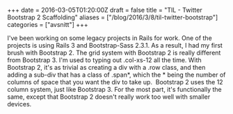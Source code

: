 +++
date = 2016-03-05T01:20:00Z
draft = false
title = "TIL - Twitter Bootstrap 2 Scaffolding"
aliases = ["/blog/2016/3/8/til-twitter-bootstrap"]
categories = ["avsnitt"]
+++

I've been working on some legacy projects in Rails for work. One of the projects is using Rails 3 and Bootstrap-Sass 2.3.1. As a result, I had my first brush with Bootstrap 2.
The grid system with Bootstrap 2 is really different from Bootstrap 3. I'm used to typing out .col-xs-12 all the time. With Bootstrap 2, it's as trivial as creating a div with a .row class, and then adding a sub-div that has a class of .span*, which the * being the number of columns of space that you want the div to take up.&nbsp;
Bootstrap 2 uses the 12 column system, just like Bootstrap 3. For the most part, it's functionally the same, except that Bootstrap 2 doesn't really work too well with smaller devices.&nbsp;

